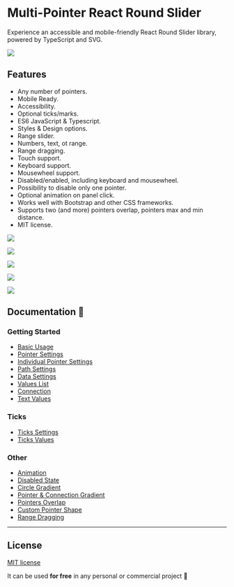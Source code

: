# Multi-Pointer React Round Slider

Experience an accessible and mobile-friendly React Round Slider library, powered by TypeScript and SVG.

![](https://github.com/mzusin/react-round-slider/blob/main/docs/img/preview/1-1.gif?raw=true)

## Features
- Any number of pointers.
- Mobile Ready.
- Accessibility.
- Optional ticks/marks.
- ES6 JavaScript & Typescript.
- Styles & Design options.
- Range slider.
- Numbers, text, ot range.
- Range dragging.
- Touch support.
- Keyboard support.
- Mousewheel support.
- Disabled/enabled, including keyboard and mousewheel.
- Possibility to disable only one pointer.
- Optional animation on panel click.
- Works well with Bootstrap and other CSS frameworks.
- Supports two (and more) pointers overlap, pointers max and min distance.
- MIT license.

![](https://github.com/mzusin/react-round-slider/blob/main/docs/img/preview/2-2.gif?raw=true)

![](https://github.com/mzusin/react-round-slider/blob/main/docs/img/preview/3-3.gif?raw=true)

![](https://github.com/mzusin/react-round-slider/blob/main/docs/img/preview/4-4.gif?raw=true)

![](https://github.com/mzusin/react-round-slider/blob/main/docs/img/preview/5-5.gif?raw=true)

![](https://github.com/mzusin/react-round-slider/blob/main/docs/img/preview/6-6.gif?raw=true)

## Documentation 🔖
### Getting Started 
- [Basic Usage](https://react-round-slider.mzsoft.org/pages/basic-usage.html)
- [Pointer Settings](https://react-round-slider.mzsoft.org/pages/pointer-settings.html)
- [Individual Pointer Settings](https://react-round-slider.mzsoft.org/pages/individual-pointer-settings.html)
- [Path Settings](https://react-round-slider.mzsoft.org/pages/path-settings.html)
- [Data Settings](https://react-round-slider.mzsoft.org/pages/data-settings.html)
- [Values List](https://react-round-slider.mzsoft.org/pages/values-list.html)
- [Connection](https://react-round-slider.mzsoft.org/pages/connection.html)
- [Text Values](https://react-round-slider.mzsoft.org/pages/text-values.html)
### Ticks 
- [Ticks Settings](https://react-round-slider.mzsoft.org/pages/ticks-settings.html)
- [Ticks Values](https://react-round-slider.mzsoft.org/pages/ticks-values.html)
### Other 
- [Animation](https://react-round-slider.mzsoft.org/pages/animation.html)
- [Disabled State](https://react-round-slider.mzsoft.org/pages/disabled-state.html)
- [Circle Gradient](https://react-round-slider.mzsoft.org/pages/circle-gradient.html)
- [Pointer & Connection Gradient](https://react-round-slider.mzsoft.org/pages/pointer-and-connection-gradient.html)
- [Pointers Overlap](https://react-round-slider.mzsoft.org/pages/pointers-overlap.html)
- [Custom Pointer Shape](https://react-round-slider.mzsoft.org/pages/custom-pointer-shape.html)
- [Range Dragging](https://react-round-slider.mzsoft.org/pages/range-dragging.html)
------------------------------






















































## License

[MIT license](https://github.com/mzusin/mz-react-input-number/blob/main/LICENSE)

It can be used **for free** in any personal or commercial project :gift: 